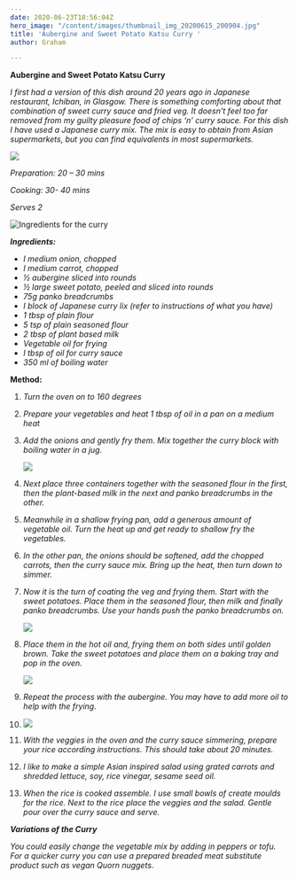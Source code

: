 ```yaml
---
date: 2020-06-23T18:56:04Z
hero_image: "/content/images/thumbnail_img_20200615_200904.jpg"
title: 'Aubergine and Sweet Potato Katsu Curry '
author: Graham

---
```

**Aubergine and Sweet Potato Katsu Curry**

_I first had a version of this dish around 20 years ago in Japanese restaurant, Ichiban, in Glasgow. There is something comforting about that combination of sweet curry sauce and fried veg. It doesn’t feel too far removed from my guilty pleasure food of chips ‘n’ curry sauce. For this dish I have used a Japanese curry mix. The mix is easy to obtain from Asian supermarkets, but you can find equivalents in most supermarkets._

![](/content/images/thumbnail_img_20200615_200904.jpg)

_Preparation: 20 – 30 mins_

_Cooking: 30- 40 mins_

_Serves 2_

![](/content/images/ingredients.jpg "Ingredients for the curry")

**_Ingredients:_**

* _I medium onion, chopped_
* _I medium carrot, chopped_
* _½ aubergine sliced into rounds_
* _½ large sweet potato, peeled and sliced into rounds_
* _75g panko breadcrumbs_
* _I block of Japanese curry lix (refer to instructions of what you have)_
* _1 tbsp of plain flour_
* _5 tsp of plain seasoned flour_
* _2 tbsp of plant based milk_
* _Vegetable oil for frying_
* _I tbsp of oil for curry sauce_
* _350 ml of boiling water_

**Method:**

 1. _Turn the oven on to 160 degrees_
 2. _Prepare your vegetables and heat 1 tbsp of oil in a pan on a medium heat_
 3. _Add the onions and gently fry them. Mix together the curry block with boiling water in a jug._

    ![](/content/images/curry-sauce.jpg)
 4. _Next place three containers together with the seasoned flour in the first, then the plant-based milk in the next and panko breadcrumbs in the other._
 5. _Meanwhile in a shallow frying pan, add a generous amount of vegetable oil. Turn the heat up and get ready to shallow fry the vegetables._
 6. _In the other pan, the onions should be softened, add the chopped carrots, then the curry sauce mix. Bring up the heat, then turn down to simmer._
 7. _Now it is the turn of coating the veg and frying them. Start with the sweet potatoes. Place them in the seasoned flour, then milk and finally panko breadcrumbs. Use your hands push the panko breadcrumbs on._

    ![](/content/images/dipping-veg.jpg)
 8. _Place them in the hot oil and, frying them on both sides until golden brown. Take the sweet potatoes and place them on a baking tray and pop in the oven._

    ![](/content/images/sweet-tattie.jpg)
 9. _Repeat the process with the aubergine. You may have to add more oil to help with the frying._
10. ![](/content/images/aubergine-and-sweet-potato-katsu-curry-docx.jpg)
11. _With the veggies in the oven and the curry sauce simmering, prepare your rice according instructions. This should take about 20 minutes._
12. _I like to make a simple Asian inspired salad using grated carrots and shredded lettuce, soy, rice vinegar, sesame seed oil._
13. _When the rice is cooked assemble. I use small bowls of create moulds for the rice. Next to the rice place the veggies and the salad. Gentle pour over the curry sauce and serve._

**_Variations of the Curry_**

_You could easily change the vegetable mix by adding in peppers or tofu. For a quicker curry you can use a prepared breaded meat substitute product such as vegan Quorn nuggets_.